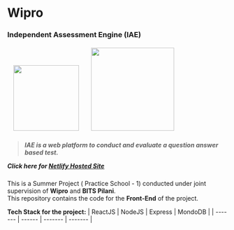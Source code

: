 # Wipro

<h3> Independent Assessment Engine (IAE) </h3>

<img  style="margin: 4px 14px;" src="https://upload.wikimedia.org/wikipedia/en/d/d3/BITS_Pilani-Logo.svg" width="150"> <img style="margin: 4px 10px;" src="https://cdn.freelogovectors.net/wp-content/uploads/2013/01/Wipro_Logo_New.png" width="190">

<h5>

> _IAE is a web platform to conduct and evaluate a question answer based test._

Click here for [Netlify Hosted Site](https://wonderful-boyd-c28383.netlify.app/)

</h5>

This is a Summer Project ( Practice School - 1) conducted under joint supervision of **Wipro** and **BITS Pilani**.  
This repository contains the code for the **Front-End** of the project.

**Tech Stack for the project:**
| ReactJS | NodeJS | Express | MondoDB |
| ------- | ------ | ------- | ------- |
